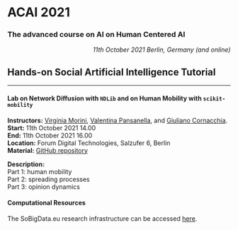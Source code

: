 # ACAI 2021
### The advanced course on AI on Human Centered AI

<div style="text-align: right;"><i>11th October 2021 Berlin, Germany (and online)</i></div>

## Hands-on Social Artificial Intelligence Tutorial
___
#### Lab on Network Diffusion with ``NDLib`` and on Human Mobility with ``scikit-mobility``


**Instructors:** [Virginia Morini](https://kdd.isti.cnr.it/people/morini-virginia), [Valentina Pansanella](https://kdd.isti.cnr.it/people/pansanella-valentina), and [Giuliano Cornacchia](https://kdd.isti.cnr.it/people/cornacchia-giuliano).<br>
**Start:** 11th October 2021 14.00 <br>
**End:** 11th October 2021 16.00 <br>
**Location:** Forum Digital Technologies, Salzufer 6, Berlin <br>
**Material:** [GitHub repository](https://github.com/GiulianoCornacchia/ACAI_SAI_Tutorial)

**Description:**<br>
Part 1: human mobility <br>
Part 2: spreading processes <br>
Part 3: opinion dynamics <br>

#### Computational Resources
The SoBigData.eu research infrastructure can be accessed [here](https://sobigdata.d4science.org/).

